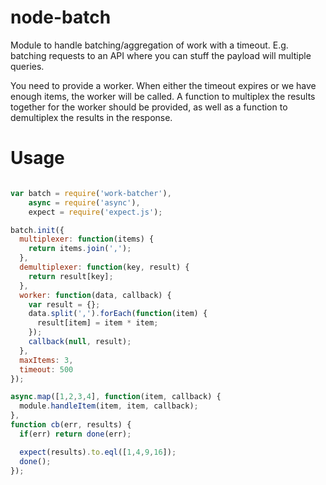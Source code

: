 node-batch
==========

Module to handle batching/aggregation of work with a timeout. E.g. batching
requests to an API where you can stuff the payload will multiple queries.

You need to provide a worker.  When either the timeout expires or we have
enough items, the worker will be called. A function to multiplex the results
together for the worker should be provided, as well as a function to
demultiplex the results in the response.

# Usage
```javascript

var batch = require('work-batcher'),
    async = require('async'),
    expect = require('expect.js');

batch.init({
  multiplexer: function(items) {
    return items.join(',');
  },
  demultiplexer: function(key, result) {
    return result[key];
  },
  worker: function(data, callback) {
    var result = {};
    data.split(',').forEach(function(item) {
      result[item] = item * item;
    });
    callback(null, result);
  },
  maxItems: 3,
  timeout: 500
});

async.map([1,2,3,4], function(item, callback) {
  module.handleItem(item, item, callback);
},
function cb(err, results) {
  if(err) return done(err);

  expect(results).to.eql([1,4,9,16]);
  done();
});
```
